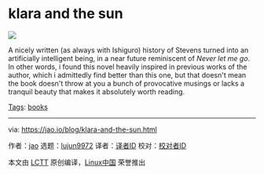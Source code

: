 [#]: subject: "klara and the sun"
[#]: via: "https://jao.io/blog/klara-and-the-sun.html"
[#]: author: "jao https://jao.io"
[#]: collector: "lujun9972"
[#]: translator: " "
[#]: reviewer: " "
[#]: publisher: " "
[#]: url: " "

klara and the sun
======

![][1]

A nicely written (as always with Ishiguro) history of Stevens turned into an artificially intelligent being, in a near future reminiscent of _Never let me go_. In other words, i found this novel heavily inspired in previous works of the author, which i admittedly find better than this one, but that doesn't mean the book doesn't throw at you a bunch of provocative musings or lacks a tranquil beauty that makes it absolutely worth reading.

[Tags][2]: [books][3]

--------------------------------------------------------------------------------

via: https://jao.io/blog/klara-and-the-sun.html

作者：[jao][a]
选题：[lujun9972][b]
译者：[译者ID](https://github.com/译者ID)
校对：[校对者ID](https://github.com/校对者ID)

本文由 [LCTT](https://github.com/LCTT/TranslateProject) 原创编译，[Linux中国](https://linux.cn/) 荣誉推出

[a]: https://jao.io
[b]: https://github.com/lujun9972
[1]: https://jao.io/img/klara-and-the-sun.jpg
[2]: https://jao.io/blog/tags.html
[3]: https://jao.io/blog/tag-books.html
